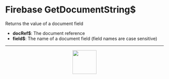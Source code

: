 # Firebase GetDocumentString&dollar;
Returns the value of a document field
- **docRef&dollar;**: The document reference
- **field&dollar;**: The name of a document field (field names are case sensitive)
---
<p align="center"><img valign="middle" width="76px" src="https://drive.google.com/uc?export=view&id=1c2KO0LJpvMS9X9CAGV6dOfciR7OWhdKA" /></p>